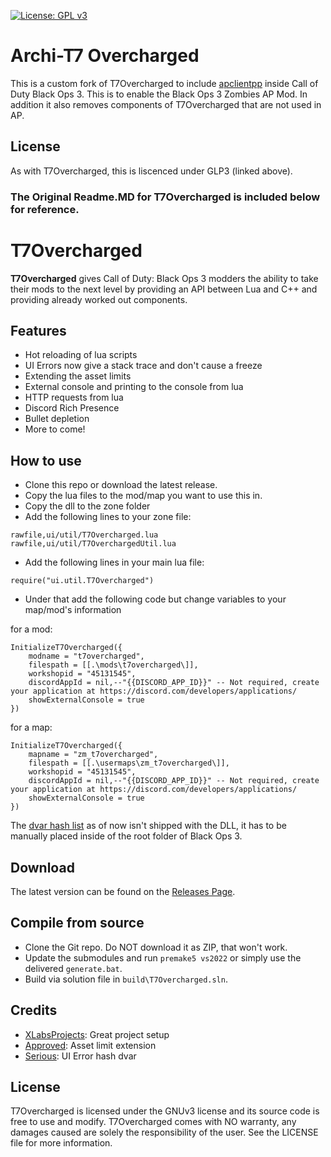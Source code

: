 [![License: GPL v3](https://img.shields.io/badge/License-GPLv3-blue.svg)](https://www.gnu.org/licenses/gpl-3.0)

# Archi-T7 Overcharged

This is a custom fork of T7Overcharged to include [apclientpp](https://github.com/black-sliver/apclientpp) inside Call of Duty Black Ops 3. This is to enable the Black Ops 3 Zombies AP Mod. In addition it also removes components of T7Overcharged that are not used in AP.

## License 
As with T7Overcharged, this is liscenced under GLP3 (linked above). 



### The Original Readme.MD for T7Overcharged is included below for reference. 

# T7Overcharged

**T7Overcharged** gives Call of Duty: Black Ops 3 modders the ability to take their mods to the next level by providing an API between Lua and C++ and providing already worked out components.

## Features
- Hot reloading of lua scripts
- UI Errors now give a stack trace and don't cause a freeze
- Extending the asset limits
- External console and printing to the console from lua
- HTTP requests from lua
- Discord Rich Presence
- Bullet depletion
- More to come!

## How to use
- Clone this repo or download the latest release.
- Copy the lua files to the mod/map you want to use this in.
- Copy the dll to the zone folder
- Add the following lines to your zone file:
```
rawfile,ui/util/T7Overcharged.lua
rawfile,ui/util/T7OverchargedUtil.lua
```
- Add the following lines in your main lua file:
```
require("ui.util.T7Overcharged")
```
- Under that add the following code but change variables to your map/mod's information

for a mod:
```
InitializeT7Overcharged({
	modname = "t7overcharged",
	filespath = [[.\mods\t7overcharged\]],
	workshopid = "45131545",
	discordAppId = nil,--"{{DISCORD_APP_ID}}" -- Not required, create your application at https://discord.com/developers/applications/
	showExternalConsole = true
})
```
for a map:
```
InitializeT7Overcharged({
	mapname = "zm_t7overcharged",
	filespath = [[.\usermaps\zm_t7overcharged\]],
	workshopid = "45131545",
	discordAppId = nil,--"{{DISCORD_APP_ID}}" -- Not required, create your application at https://discord.com/developers/applications/
	showExternalConsole = true
})
```
The [dvar hash list](usage/dvar_hash_list.txt) as of now isn't shipped with the DLL, it has to be manually placed inside of the root folder of Black Ops 3.


## Download

The latest version can be found on the [Releases Page](https://github.com/JariKCoding/T7Overcharged/releases).

## Compile from source

- Clone the Git repo. Do NOT download it as ZIP, that won't work.
- Update the submodules and run `premake5 vs2022` or simply use the delivered `generate.bat`.
- Build via solution file in `build\T7Overcharged.sln`.

## Credits

- [XLabsProjects](https://github.com/XLabsProject): Great project setup
- [Approved](https://github.com/approved): Asset limit extension
- [Serious](https://github.com/shiversoftdev): UI Error hash dvar

## License 

T7Overcharged is licensed under the GNUv3 license and its source code is free to use and modify. T7Overcharged comes with NO warranty, any damages caused are solely the responsibility of the user. See the LICENSE file for more information.